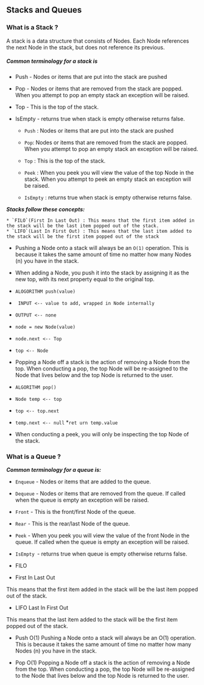 
## Stacks and Queues

### What is a Stack ? 
A stack is a data structure that consists of Nodes. Each Node references the next Node in the stack, but does not reference its previous.

##### Common terminology for a stack is

* Push - Nodes or items that are put into the stack are pushed

* Pop - Nodes or items that are removed from the stack are popped. When you attempt to pop an empty stack an exception will be raised.
 
 * Top - This is the top of the stack.

* IsEmpty - returns true when stack is empty otherwise returns false.
 
  * `Push` : Nodes or items that are put into the stack are pushed

  * `Pop`: Nodes or items that are removed from the stack are popped. When you attempt to pop an empty stack an exception will be raised.

  * `Top` :  This is the top of the stack.

  * `Peek` : When you peek you will view the value of the top Node in the stack. When you attempt to peek an empty stack an exception will be raised.

  * `IsEmpty` : returns true when stack is empty otherwise returns false.
  
 
 ***Stacks follow these concepts:***
  
    * `FILO`(First In Last Out) : This means that the first item added in the stack will be the last item popped out of the stack.
    * `LIFO`(Last In First Out) : This means that the last item added to the stack will be the first item popped out of the stack
    
* Pushing a Node onto a stack will always be an `O(1)` operation. This is because it takes the same amount of time no matter how many
   Nodes (n) you have in the stack.
* When adding a Node, you push it into the stack by assigning it as the new top, with its next property equal to the original top.

* `ALOGORITHM push(value)`
* ` INPUT <-- value to add, wrapped in Node internally`
* `OUTPUT <-- none`
* `node = new Node(value)`
* `node.next <-- Top`
* `top <-- Node`
* Popping a Node off a stack is the action of removing a Node from the top. When conducting a pop, the top Node will be re-assigned to the Node that 
lives below and the top Node is returned to the user.
* `ALGORITHM pop()`

* `Node temp <-- top`
* `top <-- top.next`
* `temp.next <-- null`
*`ret urn temp.value`
* When conducting a peek, you will only be inspecting the top Node of the stack.
### What is a Queue ?
***Common terminology for a queue is:***
  * `Enqueue` - Nodes or items that are added to the queue.

  * `Dequeue` - Nodes or items that are removed from the queue. If called when the queue is empty an exception will be raised.

  * `Front` - This is the front/first Node of the queue.

  * `Rear` - This is the rear/last Node of the queue.

  * `Peek` - When you peek you will view the value of the front Node in the queue. If called when the queue is empty an exception will be raised.

  * `IsEmpty `- returns true when queue is empty otherwise returns false.
* FILO

* First In Last Out

This means that the first item added in the stack will be the last item popped out of the stack.

 * LIFO
Last In First Out

This means that the last item added to the stack will be the first item popped out of the stack.


* Push O(1)
Pushing a Node onto a stack will always be an O(1) operation. This is because it takes the same amount of time no matter how many Nodes (n) you have in the stack.

* Pop O(1)
Popping a Node off a stack is the action of removing a Node from the top. When conducting a pop, the top Node will be re-assigned to the Node that lives below and the top Node is returned to the user.
